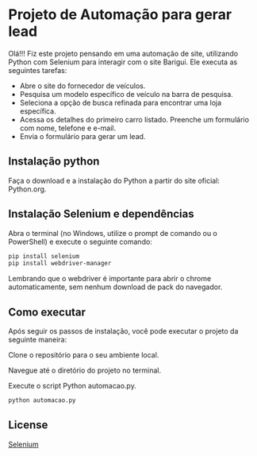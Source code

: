 # Projeto de Automação para gerar lead


Olá!!! Fiz este projeto pensando em uma automação de site, utilizando Python com Selenium para interagir com o site Barigui. Ele executa as seguintes tarefas:

- Abre o site do fornecedor de veículos.
- Pesquisa um modelo específico de veículo na barra de pesquisa.
- Seleciona a opção de busca refinada para encontrar uma loja específica.
- Acessa os detalhes do primeiro carro listado.
Preenche um formulário com nome, telefone e e-mail.
- Envia o formulário para gerar um lead.

## Instalação python

Faça o download e a instalação do Python a partir do site oficial: Python.org.

## Instalação Selenium e dependências

Abra o terminal (no Windows, utilize o prompt de comando ou o PowerShell) e execute o seguinte comando:

```bash
pip install selenium
pip install webdriver-manager
```
Lembrando que o webdriver é importante para abrir o chrome automaticamente, sem nenhum download de pack do navegador.

## Como executar

Após seguir os passos de instalação, você pode executar o projeto da seguinte maneira:

Clone o repositório para o seu ambiente local.

Navegue até o diretório do projeto no terminal.

Execute o script Python automacao.py.

```python
python automacao.py
```

## License

[Selenium](https://www.selenium.dev/pt-br//)

